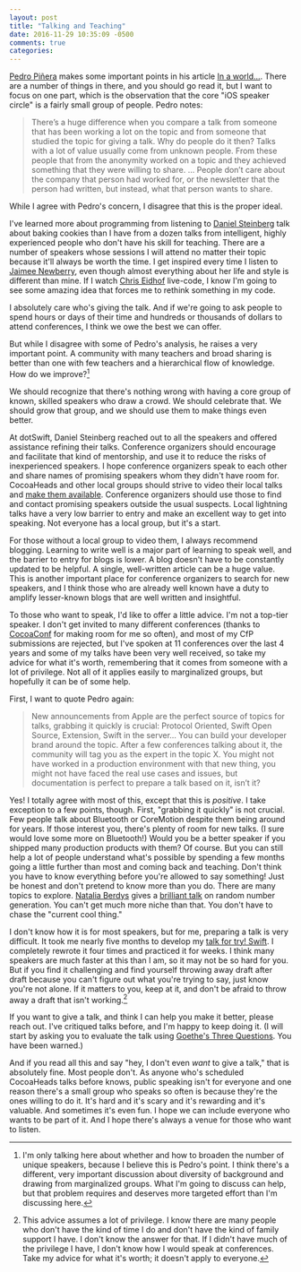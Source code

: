 ```yaml
---
layout: post
title: "Talking and Teaching"
date: 2016-11-29 10:35:09 -0500
comments: true
categories:
---
```


[Pedro Piñera](https://twitter.com/pepibumur) makes some important points in his article [In a world...](http://ppinera.es/2016/11/16/in-a-world.html). There are a number of things in there, and you should go read it, but I want to focus on one part, which is the observation that the core "iOS speaker circle" is a fairly small group of people. Pedro notes:

> There’s a huge difference when you compare a talk from someone that has been working a lot on the topic and from someone that studied the topic for giving a talk. Why do people do it then? Talks with a lot of value usually come from unknown people. From these people that from the anonymity worked on a topic and they achieved something that they were willing to share. ... People don’t care about the company that person had worked for, or the newsletter that the person had written, but instead, what that person wants to share.

While I agree with Pedro's concern, I disagree that this is the proper ideal.

<!--more-->

I've learned more about programming from listening to [Daniel Steinberg](https://twitter.com/dimsumthinking) talk about baking cookies than I have from a dozen talks from intelligent, highly experienced people who don't have his skill for teaching. There are a number of speakers whose sessions I will attend no matter their topic because it'll always be worth the time. I get inspired every time I listen to [Jaimee Newberry](https://twitter.com/jaimeejaimee), even though almost everything about her life and style is different than mine. If I watch [Chris Eidhof](https://twitter.com/chriseidhof) live-code, I know I'm going to see some amazing idea that forces me to rethink something in my code.

I absolutely care who's giving the talk. And if we're going to ask people to spend hours or days of their time and hundreds or thousands of dollars to attend conferences, I think we owe the best we can offer.

But while I disagree with some of Pedro's analysis, he raises a very important point. A community with many teachers and broad sharing is better than one with few teachers and a hierarchical flow of knowledge. How do we improve?[^marginalized]

[^marginalized]: I'm only talking here about whether and how to broaden the number of unique speakers, because I believe this is Pedro's point. I think there's a different, very important discussion about diversity of background and drawing from marginalized groups. What I'm going to discuss can help, but that problem requires and deserves more targeted effort than I'm discussing here.

We should recognize that there's nothing wrong with having a core group of known, skilled speakers who draw a crowd. We should celebrate that. We should grow that group, and we should use them to make things even better.

At dotSwift, Daniel Steinberg reached out to all the speakers and offered assistance refining their talks. Conference organizers should encourage and facilitate that kind of mentorship, and use it to reduce the risks of inexperienced speakers. I hope conference organizers speak to each other and share names of promising speakers whom they didn't have room for. CocoaHeads and other local groups should strive to video their local talks and [make them available](http://cocoaheads.tv). Conference organizers should use those to find and contact promising speakers outside the usual suspects. Local lightning talks have a very low barrier to entry and make an excellent way to get into speaking. Not everyone has a local group, but it's a start.

For those without a local group to video them, I always recommend blogging. Learning to write well is a major part of learning to speak well, and the barrier to entry for blogs is lower. A blog doesn't have to be constantly updated to be helpful. A single, well-written article can be a huge value. This is another important place for conference organizers to search for new speakers, and I think those who are already well known have a duty to amplify lesser-known blogs that are well written and insightful.

To those who want to speak, I'd like to offer a little advice. I'm not a top-tier speaker. I don't get invited to many different conferences (thanks to [CocoaConf](http://cocoaconf.com) for making room for me so often), and most of my CfP submissions are rejected, but I've spoken at 11 conferences over the last 4 years and some of my talks have been very well received, so take my advice for what it's worth, remembering that it comes from someone with a lot of privilege. Not all of it applies easily to marginalized groups, but hopefully it can be of some help.

First, I want to quote Pedro again:

>New announcements from Apple are the perfect source of topics for talks, grabbing it quickly is crucial: Protocol Oriented, Swift Open Source, Extension, Swift in the server… You can build your developer brand around the topic. After a few conferences talking about it, the community will tag you as the expert in the topic X. You might not have worked in a production environment with that new thing, you might not have faced the real use cases and issues, but documentation is perfect to prepare a talk based on it, isn’t it?

Yes! I totally agree with most of this, except that this is *positive*. I take exception to a few points, though. First, "grabbing it quickly" is not crucial. Few people talk about Bluetooth or CoreMotion despite them being around for years. If those interest you, there's plenty of room for new talks. (I sure would love some more on Bluetooth!) Would you be a better speaker if you shipped many production products with them? Of course. But you can still help a lot of people understand what's possible by spending a few months going a little further than most and coming back and teaching. Don't think you have to know everything before you're allowed to say something! Just be honest and don't pretend to know more than you do. There are many topics to explore. [Natalia Berdys](https://twitter.com/batalia) gives a [brilliant talk](https://realm.io/news/tryswift-natalia-berdy-random-talk-consistent-world-noise-swift-gamekit-ios/) on random number generation. You can't get much more niche than that. You don't have to chase the "current cool thing."

I don't know how it is for most speakers, but for me, preparing a talk is very difficult. It took me nearly five months to develop my [talk for try! Swift](https://realm.io/news/tryswift-rob-napier-swift-legacy-functional-programming/). I completely rewrote it four times and practiced it for weeks. I think many speakers are much faster at this than I am, so it may not be so hard for you. But if you find it challenging and find yourself throwing away draft after draft because you can't figure out what you're trying to say, just know you're not alone. If it matters to you, keep at it, and don't be afraid to throw away a draft that isn't working.[^privilege]

[^privilege]: This advice assumes a lot of privilege. I know there are many people who don't have the kind of time I do and don't have the kind of family support I have. I don't know the answer for that. If I didn't have much of the privilege I have, I don't know how I would speak at conferences. Take my advice for what it's worth; it doesn't apply to everyone.

If you want to give a talk, and think I can help you make it better, please reach out. I've critiqued talks before, and I'm happy to keep doing it. (I will start by asking you to evaluate the talk using [Goethe's Three Questions](http://www.slideshare.net/garrets/goethes-three-questions). You have been warned.)

And if you read all this and say "hey, I don't even *want* to give a talk," that is absolutely fine. Most people don't. As anyone who's scheduled CocoaHeads talks before knows, public speaking isn't for everyone and one reason there's a small group who speaks so often is because they're the ones willing to do it. It's hard and it's scary and it's rewarding and it's valuable. And sometimes it's even fun. I hope we can include everyone who wants to be part of it. And I hope there's always a venue for those who want to listen.
